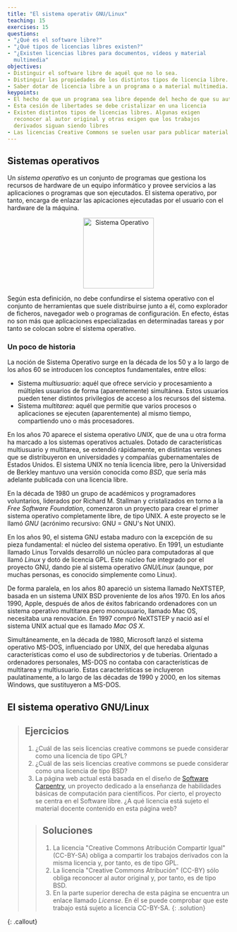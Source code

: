 ```yaml
---
title: "El sistema operativ GNU/Linux"
teaching: 15
exercises: 15
questions:
- "¿Qué es el software libre?"
- "¿Qué tipos de licencias libres existen?"
- "¿Existen licencias libres para documentos, vídeos y material
  multimedia"
objectives:
- Distinguir el software libre de aquél que no lo sea.
- Distinguir las propiedades de los distintos tipos de licencia libre.
- Saber dotar de licencia libre a un programa o a material multimedia.
keypoints:
- El hecho de que un programa sea libre depende del hecho de que su autor decida ceder a los usuarios una serie de libertades
- Esta cesión de libertades se debe cristalizar en una licencia
- Existen distintos tipos de licencias libres. Algunas exigen
  reconocer al autor original y otras exigen que los trabajos
  derivados siguan siendo libres
- Las licencias Creative Commons se suelen usar para publicar material multimedia con licencia libre
---
```


## Sistemas operativos

Un *sistema operativo* es un conjunto de programas que gestiona los recursos de hardware de un equipo informático y provee servicios a las aplicaciones o programas que son ejecutados. El sistema operativo, por tanto, encarga de enlazar las apicaciones ejecutadas por el usuario con el hardware de la máquina.

<center> <img src="https://upload.wikimedia.org/wikipedia/commons/thumb/d/dc/Operating_system_placement-es.svg/250px-Operating_system_placement-es.svg.png" alt="Sistema Operativo" style="width: 160px;"/> </center>

Según esta definición, no debe confundirse el sistema operativo con el
conjunto de herramientas que suele distribuirse junto a él, como
explorador de ficheros, navegador web o programas de configuración. En
efecto, éstas no son más que aplicaciones especializadas en
determinadas tareas y por tanto se colocan sobre el sistema operativo.

### Un poco de historia

La noción de Sistema Operativo surge en la década de los 50 y a lo
largo de los años 60 se introducen los conceptos fundamentales, entre ellos:

- Sistema *multiusuario*: aquél que ofrece servicio y procesamiento a múltiples
  usuarios de forma (aparentemente) simultánea. Estos usuarios pueden
  tener distintos privilegios de acceso a los recursos del sistema.
- Sistema *multitarea*: aquél que permitie que varios procesos o aplicaciones se
  ejecuten (aparentemente) al mismo tiempo, compartiendo uno o más
  procesadores.

En los años 70 aparece el sistema operativo *UNIX*, que de una u otra
forma ha marcado a los sistemas operativos actuales. Dotado de
características multiusuario y multitarea, se extendió rápidamente, en
distintas versiones que se distribuyeron en universidades y compañías
gubernamentales de Estados Unidos. El sistema UNIX no tenía licencia
libre, pero la Universidad de Berkley mantuvo una versión conocida
como *BSD*, que sería más adelante publicada con una licencia libre.

En la década de 1980 un grupo de académicos y programadores
voluntarios, liderados por Richard M. Stallman y cristalizados en
torno a la *Free Software Foundation*, comenzaron un proyecto para
crear el primer sistema operativo completamente libre, de tipo UNIX. A
este proyecto se le llamó *GNU* (acrónimo recursivo: GNU = GNU's Not
UNIX).

En los años 90, el sistema GNU estaba maduro con la excepción de su
pieza fundamental: el núcleo del sistema operativo. En 1991, un
estudiante llamado Linus Torvalds desarrolló un núcleo para
computadoras al que llamó *Linux* y dotó de licencia GPL. Este núcleo
fue integrado por el proyecto GNU, dando pie al sistema operativo
*GNU/Linux* (aunque, por muchas personas, es conocido simplemente como
Linux).

De forma paralela, en los años 80 apareció un sistema llamado
NeXTSTEP, basada en un sistema UNIX BSD proveniente de los
años 1970. En los años 1990, Apple, después de años de éxitos
fabricando ordenadores con un sistema operativo multitarea pero
monousuario, llamado Mac OS, necesitaba una renovación. En 1997 compró
NeXTSTEP y nació así el sistema UNIX actual que es llamado *Mac OS X*.

Simultáneamente, en la década de 1980, Microsoft lanzó el sistema
operativo MS-DOS, influenciado por UNIX, del que heredaba algunas
características como el uso de subdirectorios y de tuberías. Orientado
a ordenadores personales, MS-DOS no contaba con características de
multitarea y multiusuario. Estas características se incluyeron
paulatinamente, a lo largo de las décadas de 1990 y 2000, en los
sitemas Windows, que sustituyeron a MS-DOS.

## El sistema operativo GNU/Linux

> ## Ejercicios
>
> 1. ¿Cuál de las seis licencias creative commons se puede considerar como una licencia de tipo GPL?
> 2. ¿Cuál de las seis licencias creative commons se puede considerar como una licencia de tipo BSD?
> 3. La página web actual está basada en el diseño de [Software Carpentry](https://software-carpentry.org), un proyecto dedicado a la enseñanza de habilidades básicas de computación para científicos. Por cierto, el proyecto se centra en el Software libre. ¿A qué licencia está sujeto el material docente contenido en esta página web?
>
> > ## Soluciones
> >
> > 1. La  licencia "Creative Commons Atribución Compartir Igual" (CC-BY-SA) obliga a compartir los trabajos derivados con la misma licencia y, por tanto, es de tipo GPL.
> > 2. La  licencia "Creative Commons Atribución" (CC-BY) sólo obliga reconocer al autor original y, por tanto, es de tipo BSD.
> > 3. En la parte superior derecha de esta página se encuentra un enlace llamado *License*. En él se puede comprobar que este trabajo está sujeto a licencia CC-BY-SA.
> {: .solution}
>
{: .callout}
